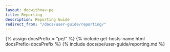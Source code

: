 ```yaml
---
layout: docwithnav-pe
title: Reporting
description: Reporting Guide
redirect_from: "/docs/user-guide/reporting/"
---
```


{% assign docsPrefix = "pe/" %}
{% include get-hosts-name.html docsPrefix=docsPrefix %}
{% include docs/pe/user-guide/reporting.md %}